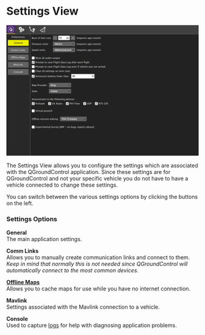 # Settings View

![](SettingsView.jpg)

The Settings View allows you to configure the settings which are associated with the QGroundControl application. Since these settings are for QGroundControl and not your specific vehicle you do not have to have a vehicle connected to change these settings.

You can switch between the various settings options by clicking the buttons on the left.

### Settings Options

**General**
<br>The main application settings.

**Comm Links**
<br>Allows you to manually create communication links and connect to them. *Keep in mind that normally this is not needed since QGroundControl will automatically connect to the most common devices.*

**[Offline Maps](OfflineMaps.md)**
<br>Allows you to cache maps for use while you have no internet connection.

**Mavlink**
<br>Settings associated with the Mavlink connection to a vehicle.

**Console**
<br>Used to capture [logs](../Support/Support.md) for help with diagnosing application problems.